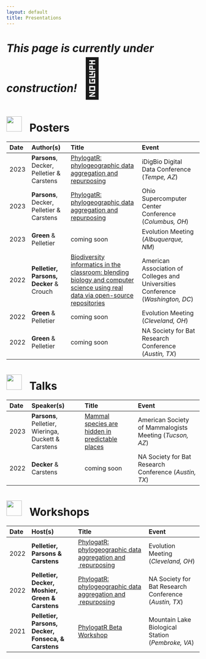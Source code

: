 ```yaml
---
layout: default
title: Presentations
---
```


# *This page is currently under construction!* <span style='font-size:100px;'>&#128679;</span>

# <img src="https://raw.githubusercontent.com/FortAwesome/Font-Awesome/6.x/svgs/solid/chart-area.svg" width="40" height="40"> &nbsp; Posters 

| Date  | Author(s)  | Title  | Event |
|:---- | :-----  | :-----  | :----- |
| 2023 | **Parsons**, Decker, Pelletier & Carstens | <a href="assets/pdfs/osc_2023.pdf" target="_blank">PhylogatR: phylogeographic data aggregation and repurposing </a> | iDigBio Digital Data Conference (*Tempe, AZ*) |
| 2023 | **Parsons**, Decker, Pelletier & Carstens | <a href="assets/pdfs/osc_2023.pdf" target="_blank">PhylogatR: phylogeographic data aggregation and repurposing </a> | Ohio Supercomputer Center Conference (*Columbus, OH*) |
| 2023 | **Green** & Pelletier | coming soon | Evolution Meeting (*Albuquerque, NM*) |
| 2022 | **Pelletier, Parsons, Decker** & Crouch | <a href="assets/pdfs/aacu_2022.pdf" target="_blank">Biodiversity informatics in the classroom: blending biology and computer science using real data via open-source repositories</a> | American Association of Colleges and Universities Conference (*Washington, DC*) |
| 2022 | **Green** & Pelletier | coming soon | Evolution Meeting (*Cleveland, OH*)  |
| 2022 | **Green** & Pelletier | coming soon | NA Society for Bat Research Conference (*Austin, TX*) |

# <img src="https://raw.githubusercontent.com/FortAwesome/Font-Awesome/6.x/svgs/solid/chalkboard-user.svg" width="40" height="40"> &nbsp; Talks

| Date  | Speaker(s)  | Title  | Event |
|:---- | :-----  | :-----  | :----- |
| 2023 | **Parsons**, Pelletier, Wieringa, Duckett & Carstens | <a href="assets/pdfs/asm_2023.pdf" target="_blank">Mammal species are hidden in predictable places </a> | American Society of Mammalogists Meeting (*Tucson, AZ*) |
| 2022 | **Decker** & Carstens | coming soon | NA Society for Bat Research Conference (*Austin, TX*) |

# <img src="https://raw.githubusercontent.com/FortAwesome/Font-Awesome/6.x/svgs/solid/screwdriver-wrench.svg" width="40" height="40"> &nbsp; Workshops

| Date  | Host(s)  | Title  | Event |
|:---- | :-----  | :-----  | :----- |
| 2022 | **Pelletier, Parsons & Carstens** | [PhylogatR: phylogeographic data aggregation and  repurposing](https://www.evolutionmeetings.org/uploads/4/8/8/0/48804503/2022.pdf) | Evolution Meeting (*Cleveland, OH*)  |
| 2022 | **Pelletier, Decker, Moshier, Green & Carstens** | [PhylogatR: phylogeographic data aggregation and  repurposing](https://www.nasbr.org/past-meetings) | NA Society for Bat Research Conference (*Austin, TX*) |
| 2021 | **Pelletier, Parsons, Decker, Fonseca, & Carstens** | [PhylogatR Beta Workshop](beta_workshop.md) | Mountain Lake Biological Station (*Pembroke, VA*) |

